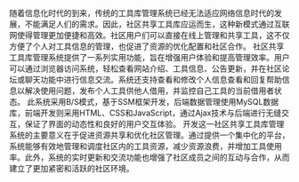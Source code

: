   随着信息化时代的到来，传统的工具库管理系统已经无法适应网络信息时代的发展，不能满足人们的需求。因此，社区共享工具库应运而生，这种新模式通过互联网使得管理更加便捷和高效。社区用户们可以直接在线上管理和共享工具，这不仅方便了个人对工具信息的管理，也促进了资源的优化配置和社区合作。
  社区共享工具库管理系统提供了一系列实用功能，旨在增强用户体验和提高管理效率。用户可以通过浏览器访问系统，轻松查看网站介绍、工具信息、公告更新，并在社区论坛或聊天功能中进行信息交流。系统还支持查看和修改个人信息查看和回复帮助信息以解决使用问题，发布个人工具供他人借用，并监控自己工具的当前借用者状态。
此系统采用B/S模式，基于SSM框架开发，后端数据管理使用MySQL数据库，前端开发则采用HTML、CSS和JavaScript，通过Ajax技术与后端进行无缝交互，保证了界面的动态性和良好的用户交互体验。
  开发这一社区共享工具库管理系统的主要意义在于促进资源共享和优化社区管理。通过提供一个集中化的平台，系统能够有效地管理和调度社区内的工具资源，减少资源浪费，并增加工具使用率。此外，系统的实时更新和交流功能也增强了社区成员之间的互动与合作，从而建立了更加紧密和活跃的社区环境。
